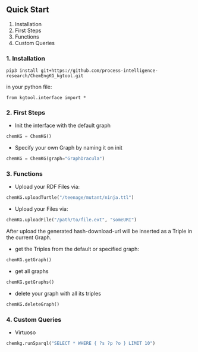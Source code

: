 ## Quick Start


1. Installation
2. First Steps
3. Functions
4. Custom Queries

### 1. Installation

`pip3 install git+https://github.com/process-intelligence-research/ChemEngKG_kgtool.git`

in your python file:

```from kgtool.interface import *```

### 2. First Steps

- Init the interface with the default graph

```python
chemKG = ChemKG()
```

- Specify your own Graph by naming it on init


```python
chemKG = ChemKG(graph="GraphDracula")
```


### 3. Functions 

- Upload your RDF Files via:

```python
chemKG.uploadTurtle("/teenage/mutant/ninja.ttl")
```


- Upload your Files via:

```python
chemKG.uploadFile("/path/to/file.ext", "someURI")
```

After upload the generated hash-download-url will be inserted as a Triple in the current Graph.

- get the Triples from the default or specified graph:
  
```python
chemKG.getGraph()
```

- get all graphs

```python
chemKG.getGraphs()
```

- delete your graph with all its triples 

```python
chemKG.deleteGraph()
```


### 4. Custom Queries

- Virtuoso

```python
chemkg.runSparql("SELECT * WHERE { ?s ?p ?o } LIMIT 10")
```
